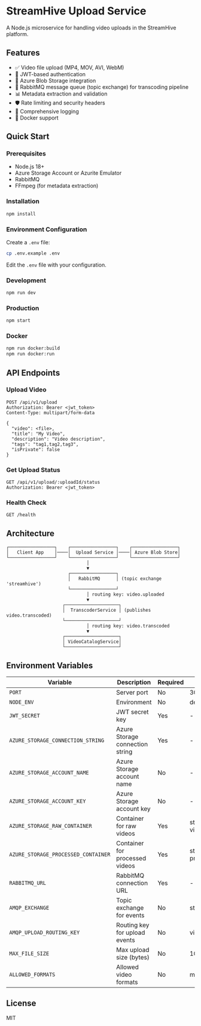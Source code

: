 # StreamHive Upload Service

A Node.js microservice for handling video uploads in the StreamHive platform.

## Features

- ✅ Video file upload (MP4, MOV, AVI, WebM)
- 🔐 JWT-based authentication
- 📁 Azure Blob Storage integration
- 🔄 RabbitMQ message queue (topic exchange) for transcoding pipeline
- 📊 Metadata extraction and validation
- 🛡️ Rate limiting and security headers
- 📝 Comprehensive logging
- 🐳 Docker support

## Quick Start

### Prerequisites

- Node.js 18+
- Azure Storage Account or Azurite Emulator
- RabbitMQ
- FFmpeg (for metadata extraction)

### Installation

```bash
npm install
```

### Environment Configuration

Create a `.env` file:

```bash
cp .env.example .env
```

Edit the `.env` file with your configuration.

### Development

```bash
npm run dev
```

### Production

```bash
npm start
```

### Docker

```bash
npm run docker:build
npm run docker:run
```

## API Endpoints

### Upload Video

```http
POST /api/v1/upload
Authorization: Bearer <jwt_token>
Content-Type: multipart/form-data

{
  "video": <file>,
  "title": "My Video",
  "description": "Video description",
  "tags": "tag1,tag2,tag3",
  "isPrivate": false
}
```

### Get Upload Status

```http
GET /api/v1/upload/:uploadId/status
Authorization: Bearer <jwt_token>
```

### Health Check

```http
GET /health
```

## Architecture

```
┌─────────────────┐    ┌─────────────────┐    ┌─────────────────┐
│   Client App    │────│  Upload Service │────│ Azure Blob Store│
└─────────────────┘    └─────────────────┘    └─────────────────┘
                              │
                              ▼
                       ┌─────────────────┐
                       │   RabbitMQ      │ (topic exchange 'streamhive')
                       └─────────────────┘
                              │ routing key: video.uploaded
                              ▼
                     ┌────────────────────┐
                     │  TranscoderService │ (publishes video.transcoded)
                     └────────────────────┘
                              │ routing key: video.transcoded
                              ▼
                     ┌────────────────────┐
                     │ VideoCatalogService│
                     └────────────────────┘
```

## Environment Variables

| Variable | Description | Required | Default |
|----------|-------------|----------|---------|
| `PORT` | Server port | No | 3001 |
| `NODE_ENV` | Environment | No | development |
| `JWT_SECRET` | JWT secret key | Yes | - |
| `AZURE_STORAGE_CONNECTION_STRING` | Azure Storage connection string | Yes | - |
| `AZURE_STORAGE_ACCOUNT_NAME` | Azure Storage account name | No | - |
| `AZURE_STORAGE_ACCOUNT_KEY` | Azure Storage account key | No | - |
| `AZURE_STORAGE_RAW_CONTAINER` | Container for raw videos | Yes | streamhive-raw-videos |
| `AZURE_STORAGE_PROCESSED_CONTAINER` | Container for processed videos | Yes | streamhive-processed-videos |
| `RABBITMQ_URL` | RabbitMQ connection URL | Yes | - |
| `AMQP_EXCHANGE` | Topic exchange for events | No | streamhive |
| `AMQP_UPLOAD_ROUTING_KEY` | Routing key for upload events | No | video.uploaded |
| `MAX_FILE_SIZE` | Max upload size (bytes) | No | 1073741824 |
| `ALLOWED_FORMATS` | Allowed video formats | No | mp4,mov,avi,webm |

## License

MIT
